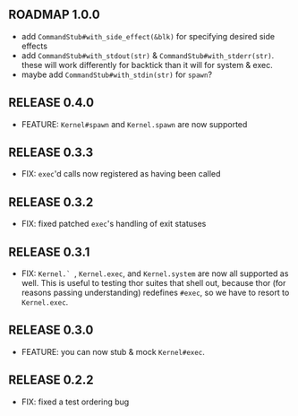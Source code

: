 ## ROADMAP 1.0.0

* add `CommandStub#with_side_effect(&blk)` for specifying desired side effects
* add `CommandStub#with_stdout(str)` & `CommandStub#with_stderr(str)`. these will work differently for backtick than it will for system & exec.
* maybe add `CommandStub#with_stdin(str)` for `spawn`?

## RELEASE 0.4.0

* FEATURE: `Kernel#spawn` and `Kernel.spawn` are now supported

## RELEASE 0.3.3

* FIX: `exec`'d calls now registered as having been called

## RELEASE 0.3.2

* FIX: fixed patched `exec`'s handling of exit statuses

## RELEASE 0.3.1

* FIX: ``Kernel.` ``, `Kernel.exec`, and `Kernel.system` are now all supported as well. This is useful to testing thor suites that shell out, because thor (for reasons passing understanding) redefines `#exec`, so we have to resort to `Kernel.exec`.

## RELEASE 0.3.0

* FEATURE: you can now stub & mock `Kernel#exec`.

## RELEASE 0.2.2

* FIX: fixed a test ordering bug
